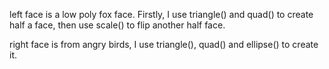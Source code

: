 left face is a low poly fox face. Firstly, I use triangle() and quad() to create half a face, then use scale() to flip another half face.

right face is from angry birds, I use triangle(), quad() and ellipse() to create it.